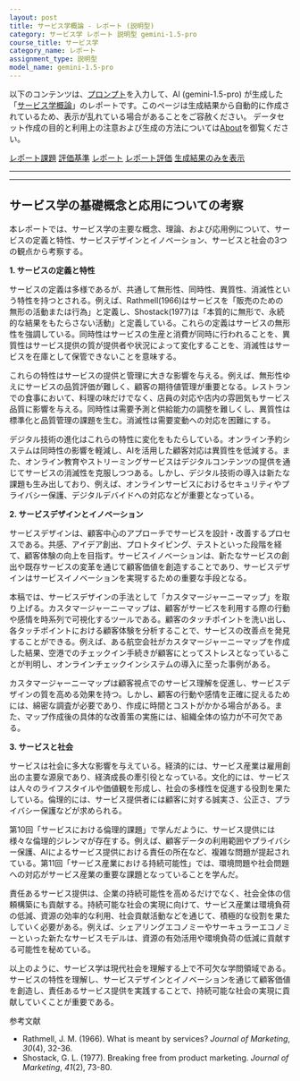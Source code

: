 ```yaml
---
layout: post
title: サービス学概論 - レポート (説明型)
category: サービス学 レポート 説明型 gemini-1.5-pro
course_title: サービス学
category_name: レポート
assignment_type: 説明型
model_name: gemini-1.5-pro
---
```


以下のコンテンツは、[プロンプト](https://github.com/takedatoshiyuki/synthetic_assignments/tree/main/generated/サービス学/gemini-1.5-pro/prompt_レポート-説明型.md)を入力して、AI (gemini-1.5-pro) が生成した「[サービス学概論](/contents/サービス学/)」のレポートです。このページは生成結果から自動的に作成されているため、表示が乱れている場合があることをご容赦ください。
データセット作成の目的と利用上の注意および生成の方法については[About](/About)を御覧ください。

[レポート課題](../レポート課題-説明型)
[評価基準](../評価基準-説明型)
[レポート](../レポート-説明型)
[レポート評価](../レポート評価-説明型)
[生成結果のみを表示](https://github.com/takedatoshiyuki/synthetic_assignments/tree/main/generated/サービス学/gemini-1.5-pro/レポート-説明型.md)
  

***
***
  
## サービス学の基礎概念と応用についての考察

本レポートでは、サービス学の主要な概念、理論、および応用例について、サービスの定義と特性、サービスデザインとイノベーション、サービスと社会の3つの観点から考察する。

**1. サービスの定義と特性**

サービスの定義は多様であるが、共通して無形性、同時性、異質性、消滅性という特性を持つとされる。例えば、Rathmell(1966)はサービスを「販売のための無形の活動または行為」と定義し、Shostack(1977)は「本質的に無形で、永続的な結果をもたらさない活動」と定義している。これらの定義はサービスの無形性を強調している。同時性はサービスの生産と消費が同時に行われることを、異質性はサービス提供の質が提供者や状況によって変化することを、消滅性はサービスを在庫として保管できないことを意味する。

これらの特性はサービスの提供と管理に大きな影響を与える。例えば、無形性ゆえにサービスの品質評価が難しく、顧客の期待値管理が重要となる。レストランでの食事において、料理の味だけでなく、店員の対応や店内の雰囲気もサービス品質に影響を与える。同時性は需要予測と供給能力の調整を難しくし、異質性は標準化と品質管理の課題を生む。消滅性は需要変動への対応を困難にする。

デジタル技術の進化はこれらの特性に変化をもたらしている。オンライン予約システムは同時性の影響を軽減し、AIを活用した顧客対応は異質性を低減する。また、オンライン教育やストリーミングサービスはデジタルコンテンツの提供を通じてサービスの消滅性を克服しつつある。しかし、デジタル技術の導入は新たな課題も生み出しており、例えば、オンラインサービスにおけるセキュリティやプライバシー保護、デジタルデバイドへの対応などが重要となっている。


**2. サービスデザインとイノベーション**

サービスデザインは、顧客中心のアプローチでサービスを設計・改善するプロセスである。共感、アイデア創出、プロトタイピング、テストといった段階を経て、顧客体験の向上を目指す。サービスイノベーションは、新たなサービスの創出や既存サービスの変革を通じて顧客価値を創造することであり、サービスデザインはサービスイノベーションを実現するための重要な手段となる。

本稿では、サービスデザインの手法として「カスタマージャーニーマップ」を取り上げる。カスタマージャーニーマップは、顧客がサービスを利用する際の行動や感情を時系列で可視化するツールである。顧客のタッチポイントを洗い出し、各タッチポイントにおける顧客体験を分析することで、サービスの改善点を発見することができる。例えば、ある航空会社がカスタマージャーニーマップを作成した結果、空港でのチェックイン手続きが顧客にとってストレスとなっていることが判明し、オンラインチェックインシステムの導入に至った事例がある。

カスタマージャーニーマップは顧客視点でのサービス理解を促進し、サービスデザインの質を高める効果を持つ。しかし、顧客の行動や感情を正確に捉えるためには、綿密な調査が必要であり、作成に時間とコストがかかる場合がある。また、マップ作成後の具体的な改善策の実施には、組織全体の協力が不可欠である。


**3. サービスと社会**

サービスは社会に多大な影響を与えている。経済的には、サービス産業は雇用創出の主要な源泉であり、経済成長の牽引役となっている。文化的には、サービスは人々のライフスタイルや価値観を形成し、社会の多様性を促進する役割を果たしている。倫理的には、サービス提供者には顧客に対する誠実さ、公正さ、プライバシー保護などが求められる。

第10回「サービスにおける倫理的課題」で学んだように、サービス提供には様々な倫理的ジレンマが存在する。例えば、顧客データの利用範囲やプライバシー保護、AIによるサービス提供における責任の所在など、複雑な問題が提起されている。第11回「サービス産業における持続可能性」では、環境問題や社会問題への対応がサービス産業の重要な課題となっていることを学んだ。

責任あるサービス提供は、企業の持続可能性を高めるだけでなく、社会全体の信頼構築にも貢献する。持続可能な社会の実現に向けて、サービス産業は環境負荷の低減、資源の効率的な利用、社会貢献活動などを通じて、積極的な役割を果たしていく必要がある。例えば、シェアリングエコノミーやサーキュラーエコノミーといった新たなサービスモデルは、資源の有効活用や環境負荷の低減に貢献する可能性を秘めている。

以上のように、サービス学は現代社会を理解する上で不可欠な学問領域である。サービスの特性を理解し、サービスデザインとイノベーションを通じて顧客価値を創造し、責任あるサービス提供を実践することで、持続可能な社会の実現に貢献していくことが重要である。


参考文献

* Rathmell, J. M. (1966). What is meant by services? *Journal of Marketing*, *30*(4), 32-36.
* Shostack, G. L. (1977). Breaking free from product marketing. *Journal of Marketing*, *41*(2), 73-80.

